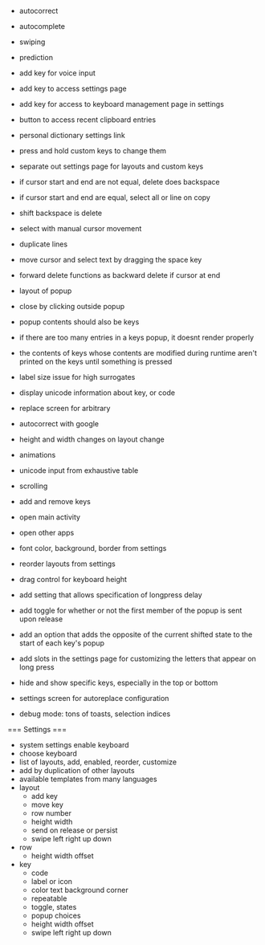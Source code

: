 + autocorrect
+ autocomplete
+ swiping
+ prediction

+ add key for voice input
+ add key to access settings page
+ add key for access to keyboard management page in settings
+ button to access recent clipboard entries
+ personal dictionary settings link
+ press and hold custom keys to change them
+ separate out settings page for layouts and custom keys

+ if cursor start and end are not equal, delete does backspace
+ if cursor start and end are equal, select all or line on copy
+ shift backspace is delete
+ select with manual cursor movement
+ duplicate lines
+ move cursor and select text by dragging the space key
+ forward delete functions as backward delete if cursor at end

+ layout of popup
+ close by clicking outside popup
+ popup contents should also be keys
+ if there are too many entries in a keys popup, it doesnt render properly
+ the contents of keys whose contents are modified during runtime aren't printed on the keys until something is pressed
+ label size issue for high surrogates
+ display unicode information about key, or code
+ replace screen for arbitrary
+ autocorrect with google
+ height and width changes on layout change
+ animations
+ unicode input from exhaustive table

+ scrolling
+ add and remove keys
+ open main activity
+ open other apps

+ font color, background, border from settings
+ reorder layouts from settings
+ drag control for keyboard height
+ add setting that allows specification of longpress delay
+ add toggle for whether or not the first member of the popup is sent upon release
+ add an option that adds the opposite of the current shifted state to the start of each key's popup
+ add slots in the settings page for customizing the letters that appear on long press
+ hide and show specific keys, especially in the top or bottom
+ settings screen for autoreplace configuration
+ debug mode: tons of toasts, selection indices

=== Settings ===
+ system settings enable keyboard
+ choose keyboard
+ list of layouts, add, enabled, reorder, customize
+ add by duplication of other layouts
+ available templates from many languages
+ layout
  + add key
  + move key
  + row number
  + height width
  + send on release or persist
  + swipe left right up down
+ row
  + height width offset
+ key
  + code
  + label or icon
  + color text background corner
  + repeatable
  + toggle, states
  + popup choices
  + height width offset
  + swipe left right up down